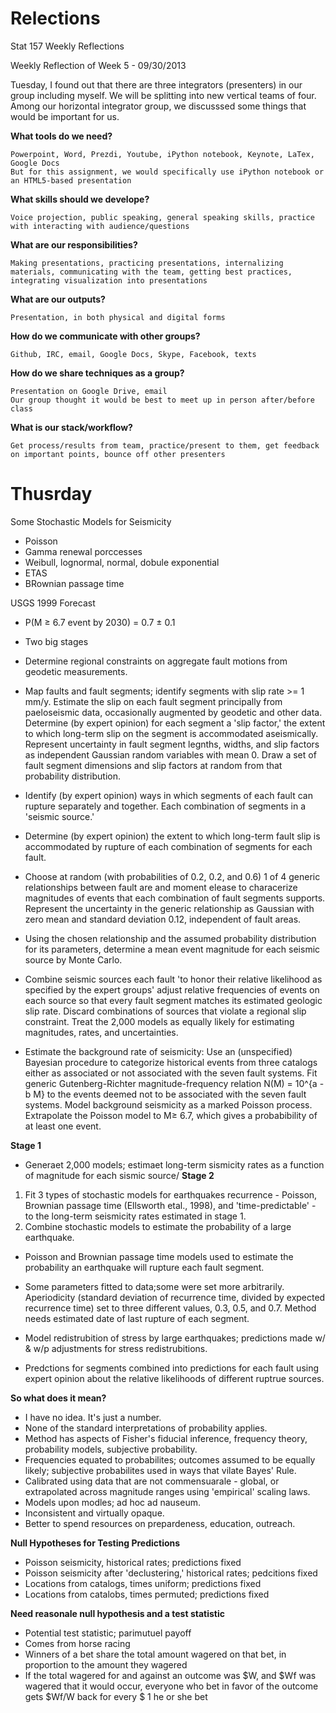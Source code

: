 Relections
==========

Stat 157 Weekly Reflections

Weekly Reflection of Week 5 - 09/30/2013

Tuesday, I found out that there are three integrators (presenters) in our group including myself. We will be splitting into new vertical teams of four. Among our horizontal integrator group, we discusssed some things that would be important for us.

**What tools do we need?**
	
	Powerpoint, Word, Prezdi, Youtube, iPython notebook, Keynote, LaTex, Google Docs
	But for this assignment, we would specifically use iPython notebook or an HTML5-based presentation

**What skills should we develope?**
	
	Voice projection, public speaking, general speaking skills, practice with interacting with audience/questions
	
**What are our responsibilities?**
	
	Making presentations, practicing presentations, internalizing materials, communicating with the team, getting best practices, integrating visualization into presentations

**What are our outputs?**
	
	Presentation, in both physical and digital forms

**How do we communicate with other groups?**

	Github, IRC, email, Google Docs, Skype, Facebook, texts
	
**How do we share techniques as a group?**

	Presentation on Google Drive, email
	Our group thought it would be best to meet up in person after/before class

**What is our stack/workflow?**

	Get process/results from team, practice/present to them, get feedback on important points, bounce off other presenters


Thusrday
======

Some Stochastic Models for Seismicity
* Poisson
* Gamma renewal porccesses
* Weibull, lognormal, normal, dobule exponential
* ETAS
* BRownian passage time
    
USGS 1999 Forecast
* P(M ≥ 6.7 event by 2030) = 0.7 ± 0.1
* Two big stages
    
   
* Determine regional constraints on aggregate fault motions from geodetic measurements.
* Map faults and fault segments; identify segments with slip rate >= 1 mm/y. Estimate the slip on each fault segment principally from paeloseismic data, occasionally augmented by geodetic and other data. Determine (by expert opinion) for each segment a 'slip factor,' the extent to which long-term slip on the segment is accommodated aseismically. Represent uncertainty in fault segment legnths, widths, and slip factors as independent Gaussian random variables with mean 0. Draw a set of fault segment dimensions and slip factors at random from that probability distribution.
* Identify (by expert opinion) ways in which segments of each fault can rupture separately and together. Each combination of segments in a 'seismic source.'
* Determine (by expert opinion) the extent to which long-term fault slip is accommodated by rupture of each combination of segments for each fault. 
* Choose at random (with probabilities of 0.2, 0.2, and 0.6) 1 of 4 generic relationships between fault are and moment elease to characerize magnitudes of events that each combination of fault segments supports. Represent the uncertainty in the generic relationship as Gaussian with zero mean and standard deviation 0.12, independent of fault areas.
* Using the chosen relationship and the assumed probability distribution for its parameters, determine a mean event magnitude for each seismic source by Monte Carlo.
* Combine seismic sources each fault 'to honor their relative likelihood as specified by the expert groups' adjust relative frequencies of events on each source so that every fault segment matches its estimated geologic slip rate. Discard combinations of sources that violate a regional slip constraint. Treat the 2,000 models as equally likely for estimating magnitudes, rates, and uncertainties.
* Estimate the background rate of seismicity: Use an (unspecified) Bayesian procedure to categorize historical events from three catalogs either as associated or not associated with the seven fault systems. Fit generic Gutenberg-Richter magnitude-frequency relation N(M) = 10^{a - b M} to the events deemed not to be associated with the seven fault systems. Model background seismicity as a marked Poisson process. Extrapolate the Poisson model to M≥ 6.7, which gives a probabibility of at least one event. 

**Stage 1** 
* Generaet 2,000 models; estimaet long-term sismicity rates as a function of magnitude for each sismic source/
**Stage 2** 
1. Fit 3 types of stochastic models for earthquakes recurrence - Poisson, Brownian passage time (Ellsworth etal., 1998), and 'time-predictable' - to the long-term seismicity rates estimated in stage 1.
2. Combine stochastic models to estimate the probability of a large earthquake.


* Poisson and Brownian passage time models used to estimate the probability an earthquake will rupture each fault segment. 

* Some parameters fitted to data;some were set more arbitrarily. Aperiodicity (standard deviation of recurrence time, divided by expected recurrence time) set to three different values, 0.3, 0.5, and 0.7. Method needs estimated date of last rupture of each segment.

* Model redistrubition of stress by large earthquakes; predictions made w/ & w/p adjustments for stress redistrubitions.

* Predctions for segments combined into predictions for each fault using expert opinion about the relative likelihoods of different ruptrue sources.

**So what does it mean?**
* I have no idea. It's just a number.
* None of the standard interpretations of probability applies.
* Method has aspects of Fisher's fiducial inference, frequency theory, probability models, subjective probability.
* Frequencies equated to probabilites; outcomes assumed to be equally likely; subjective probabilites used in ways that vilate Bayes' Rule.
* Calibrated using data that are not commensuarale - global, or extrapolated across magnitude ranges using 'empirical' scaling laws.
* Models upon modles; ad hoc ad nauseum.
* Inconsistent and virtually opaque.
* Better to spend resources on prepardeness, education, outreach.


**Null Hypotheses for Testing Predictions**
* Poisson seismicity, historical rates; predictions fixed
* Poisson seismicity after 'declustering,' historical rates; pedcitions fixed
* Locations from catalogs, times uniform; predictions fixed
* Locations from catalobs, times permuted; predictions fixed
    
**Need reasonale null hypothesis and a test statistic**
* Potential test statistic; parimutuel payoff
* Comes from horse racing
* Winners of a bet share the total amount wagered on that bet, in proportion to the amount they wagered
* If the total wagered for and against an outcome was $W, and $Wf was wagered that it would occur, everyone who bet in favor of the outcome gets $Wf/W back for every $ 1 he or she bet
